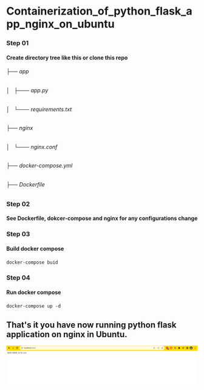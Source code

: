 # Containerization_of_python_flask_app_nginx_on_ubuntu
### Step 01
#### Create directory tree like this or clone this repo
###### ├── app 
###### │   ├─── app.py
###### │   └─── requirements.txt
###### ├── nginx
###### │   └─── nginx.conf
###### ├── docker-compose.yml
###### ├── Dockerfile
### Step 02
#### See Dockerfile, dokcer-compose and nginx for any configurations change
### Step 03
#### Build docker compose 
`docker-compose buid`
### Step 04
#### Run docker compose
`docker-compose up -d`
## That's it you have now running python flask application on nginx in Ubuntu.
<img src="https://github.com/Habibullah339/Containerization_of_python_flask_app_nginx_on_ubuntu/blob/main/Screenshot%20from%202023-08-23%2010-09-09.png">
